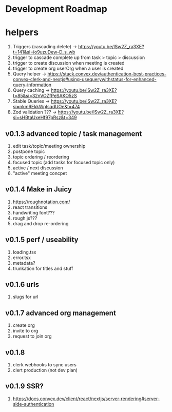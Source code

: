 # Development Roadmap

# helpers
1. Triggers (cascading delete) -> https://youtu.be/lSw2Z_ra3XE?t=141&si=io9uzuDew-D_s_wb
1. trigger to cascade complete up from task > topic > discussion
1. trigger to create discussion when meeting is created
1. trigger to create org userOrg when a user is created
1. Query helper -> https://stack.convex.dev/authentication-best-practices-convex-clerk-and-nextjs#using-usequerywithstatus-for-enhanced-query-information
1. Query caching -> https://youtu.be/lSw2Z_ra3XE?t=85&si=32nVOZfPeSAKO5zS
1. Stable Queries -> https://youtu.be/lSw2Z_ra3XE?si=nkm6EkkWpIsqdUOe&t=474
1. Zod validation ??? -> https://youtu.be/lSw2Z_ra3XE?si=sHBtaUxeHf97pRsz&t=349

## v0.1.3 advanced topic / task management
1. edit task/topic/meeting ownership
1. postpone topic
1. topic ordering / reordering
1. focused topic (add tasks for focused topic only)
1. active / next discussion
1. "active" meeting concpet

## v0.1.4 Make in Juicy
1. https://roughnotation.com/
1. react transitions
1. handwriting font???
1. rough js???
1. drag and drop re-ordering

## v0.1.5 perf / useability 
1. loading.tsx
1. error.tsx
1. metadata?
1. trunkation for titles and stuff

## v0.1.6 urls
1. slugs for url

## v0.1.7 advanced org management
1. create org
1. invite to org
1. request to join org

## v0.1.8
1. clerk webhooks to sync users 
1. clert production (not dev plan)

## v0.1.9 SSR?
1. https://docs.convex.dev/client/react/nextjs/server-rendering#server-side-authentication